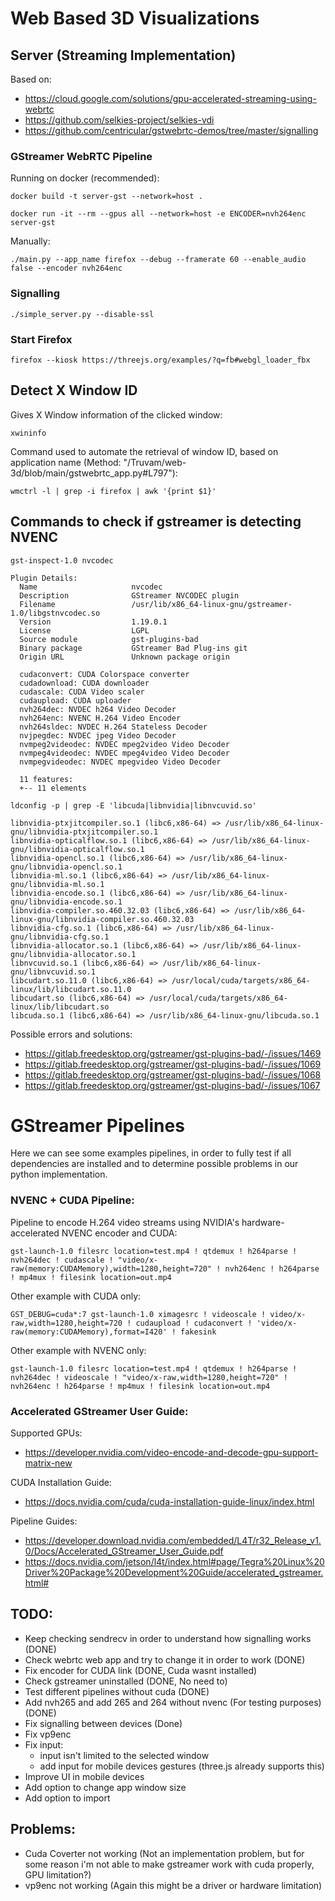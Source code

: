 # Web Based 3D Visualizations
## Server (Streaming Implementation)

Based on: 
* https://cloud.google.com/solutions/gpu-accelerated-streaming-using-webrtc
* https://github.com/selkies-project/selkies-vdi
* https://github.com/centricular/gstwebrtc-demos/tree/master/signalling

### GStreamer WebRTC Pipeline
Running on docker (recommended):
```
docker build -t server-gst --network=host .
```
```
docker run -it --rm --gpus all --network=host -e ENCODER=nvh264enc server-gst
```
Manually:
```
./main.py --app_name firefox --debug --framerate 60 --enable_audio false --encoder nvh264enc
```

### Signalling
```
./simple_server.py --disable-ssl
```

### Start Firefox
```
firefox --kiosk https://threejs.org/examples/?q=fb#webgl_loader_fbx
```

## Detect X Window ID
Gives X Window information of the clicked window:
```
xwininfo
```
Command used to automate the retrieval of window ID, based on application name (Method: "/Truvam/web-3d/blob/main/gstwebrtc_app.py#L797"):
```
wmctrl -l | grep -i firefox | awk '{print $1}'
```

## Commands to check if gstreamer is detecting NVENC
```
gst-inspect-1.0 nvcodec
```
```
Plugin Details:
  Name                     nvcodec
  Description              GStreamer NVCODEC plugin
  Filename                 /usr/lib/x86_64-linux-gnu/gstreamer-1.0/libgstnvcodec.so
  Version                  1.19.0.1
  License                  LGPL
  Source module            gst-plugins-bad
  Binary package           GStreamer Bad Plug-ins git
  Origin URL               Unknown package origin

  cudaconvert: CUDA Colorspace converter
  cudadownload: CUDA downloader
  cudascale: CUDA Video scaler
  cudaupload: CUDA uploader
  nvh264dec: NVDEC h264 Video Decoder
  nvh264enc: NVENC H.264 Video Encoder
  nvh264sldec: NVDEC H.264 Stateless Decoder
  nvjpegdec: NVDEC jpeg Video Decoder
  nvmpeg2videodec: NVDEC mpeg2video Video Decoder
  nvmpeg4videodec: NVDEC mpeg4video Video Decoder
  nvmpegvideodec: NVDEC mpegvideo Video Decoder

  11 features:
  +-- 11 elements

```
```
ldconfig -p | grep -E 'libcuda|libnvidia|libnvcuvid.so'
```
```
libnvidia-ptxjitcompiler.so.1 (libc6,x86-64) => /usr/lib/x86_64-linux-gnu/libnvidia-ptxjitcompiler.so.1
libnvidia-opticalflow.so.1 (libc6,x86-64) => /usr/lib/x86_64-linux-gnu/libnvidia-opticalflow.so.1
libnvidia-opencl.so.1 (libc6,x86-64) => /usr/lib/x86_64-linux-gnu/libnvidia-opencl.so.1
libnvidia-ml.so.1 (libc6,x86-64) => /usr/lib/x86_64-linux-gnu/libnvidia-ml.so.1
libnvidia-encode.so.1 (libc6,x86-64) => /usr/lib/x86_64-linux-gnu/libnvidia-encode.so.1
libnvidia-compiler.so.460.32.03 (libc6,x86-64) => /usr/lib/x86_64-linux-gnu/libnvidia-compiler.so.460.32.03
libnvidia-cfg.so.1 (libc6,x86-64) => /usr/lib/x86_64-linux-gnu/libnvidia-cfg.so.1
libnvidia-allocator.so.1 (libc6,x86-64) => /usr/lib/x86_64-linux-gnu/libnvidia-allocator.so.1
libnvcuvid.so.1 (libc6,x86-64) => /usr/lib/x86_64-linux-gnu/libnvcuvid.so.1
libcudart.so.11.0 (libc6,x86-64) => /usr/local/cuda/targets/x86_64-linux/lib/libcudart.so.11.0
libcudart.so (libc6,x86-64) => /usr/local/cuda/targets/x86_64-linux/lib/libcudart.so
libcuda.so.1 (libc6,x86-64) => /usr/lib/x86_64-linux-gnu/libcuda.so.1
```

Possible errors and solutions:
* https://gitlab.freedesktop.org/gstreamer/gst-plugins-bad/-/issues/1469
* https://gitlab.freedesktop.org/gstreamer/gst-plugins-bad/-/issues/1069
* https://gitlab.freedesktop.org/gstreamer/gst-plugins-bad/-/issues/1068
* https://gitlab.freedesktop.org/gstreamer/gst-plugins-bad/-/issues/1067

# GStreamer Pipelines
Here we can see some examples pipelines, in order to fully test if all dependencies are installed and to determine possible problems in our python implementation.

### NVENC + CUDA Pipeline:
Pipeline to encode H.264 video streams using NVIDIA's hardware-accelerated NVENC encoder and CUDA:

```
gst-launch-1.0 filesrc location=test.mp4 ! qtdemux ! h264parse ! nvh264dec ! cudascale ! "video/x-raw(memory:CUDAMemory),width=1280,height=720" ! nvh264enc ! h264parse ! mp4mux ! filesink location=out.mp4
```
Other example with CUDA only:
```
GST_DEBUG=cuda*:7 gst-launch-1.0 ximagesrc ! videoscale ! video/x-raw,width=1280,height=720 ! cudaupload ! cudaconvert ! 'video/x-raw(memory:CUDAMemory),format=I420' ! fakesink
```
Other example with NVENC only:
```
gst-launch-1.0 filesrc location=test.mp4 ! qtdemux ! h264parse ! nvh264dec ! videoscale ! "video/x-raw,width=1280,height=720" ! nvh264enc ! h264parse ! mp4mux ! filesink location=out.mp4
```

### Accelerated GStreamer User Guide: 
Supported GPUs:
* https://developer.nvidia.com/video-encode-and-decode-gpu-support-matrix-new

CUDA Installation Guide:
* https://docs.nvidia.com/cuda/cuda-installation-guide-linux/index.html

Pipeline Guides:
* https://developer.download.nvidia.com/embedded/L4T/r32_Release_v1.0/Docs/Accelerated_GStreamer_User_Guide.pdf
* https://docs.nvidia.com/jetson/l4t/index.html#page/Tegra%20Linux%20Driver%20Package%20Development%20Guide/accelerated_gstreamer.html#

## TODO:
* Keep checking sendrecv in order to understand how signalling works (DONE)
* Check webrtc web app and try to change it in order to work (DONE)
* Fix encoder for CUDA link (DONE, Cuda wasnt installed)
* Check gstreamer uninstalled (DONE, No need to)
* Test different pipelines without cuda (DONE)
* Add nvh265 and add 265 and 264 without nvenc (For testing purposes) (DONE)
* Fix signalling between devices (Done)
* Fix vp9enc
* Fix input:
  * input isn't limited to the selected window
  * add input for mobile devices gestures (three.js already supports this)
* Improve UI in mobile devices
* Add option to change app window size
* Add option to import


## Problems:
* Cuda Coverter not working (Not an implementation problem, but for some reason i'm not able to make gstreamer work with cuda properly, GPU limitation?)
* vp9enc not working (Again this might be a driver or hardware limitation)